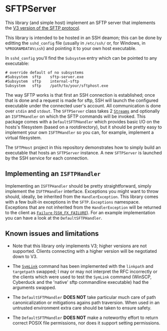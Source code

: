 # SFTPServer

This library (and simple host) implement an SFTP server that implements the [V3 version of the SFTP protocol](https://datatracker.ietf.org/doc/html/draft-ietf-secsh-filexfer-02).

This library is intended to be hosted in an SSH deamon; this can be done by editting the `sshd_config` file (usually in `/etc/ssh/` or, for Windows, in `%PROGRAMDATA%\ssh`) and pointing it to your own host executable.

In `sshd_config` you'll find the `Subsystem` entry which can be pointed to any executable:
```
# override default of no subsystems
#Subsystem	sftp	sftp-server.exe
#Subsystem	sftp	internal-sftp
Subsystem	sftp	/path/to/your/sftphost.exe
```

The way SFTP works is that first an SSH connection is established; once that is done and a request is made for sftp, SSH will launch the configured executable under the connected user's account. All communication is done over `stdin` and `stdout`. The `SFTPServer` class takes 2 [`Streams`](https://docs.microsoft.com/en-us/dotnet/api/system.io.stream) and optionally an `ISFTPHandler` on which the SFTP commands will be invoked. This package comes with a `DefaultSFTPHandler` which provides basic I/O on the hosts's filesystem (based on a rootdirectory), but it should be pretty easy to implement your own `ISFTPHandler` so you can, for example, implement a virtual filesystem.

The `SFTPHost` project in this repository demonstrates how to simply build an executable that hosts an `SFTPServer` instance. A new `SFTPServer` is launched by the SSH service for each connection.

## Implementing an `ISFTPHandler`

Implementing an `ISFTPHandler` should be pretty straightforward, simply implement the `ISFTPHandler` interface. Exceptions you might want to throw should, ideally, be inherited from the `HandlerException`. This library comes with a few built-in exceptions in the `SFTP.Exceptions` namespace. Exceptions that are not inherited from the `HandlerException` will be returned to the client as [`Failure` (`SSH_FX_FAILURE`)](https://datatracker.ietf.org/doc/html/draft-ietf-secsh-filexfer-02#page-20). For an example implementation you can have a look at the `DefaultSFTPHandler`.

## Known issues and limitations

* Note that this library only implements V3; higher versions are not supported. Clients connecting with a higher version will be negotiated down to V3.

* The [`SymLink`](https://datatracker.ietf.org/doc/html/draft-ietf-secsh-filexfer-02#section-6.10) command has been implemented with the `linkpath` and `targetpath` swapped; I may or may not interpret the RFC incorrectly or the clients which were used to test the `SymLink` command (WinSCP, Cyberduck and the 'native' sftp commandline executable) had the arguments swapped.

* The `DefaultSFTPHandler` **DOES NOT** take particular much care of path canonicalization or mitigations agains path traversion. When used in an untrusted environment extra care should be taken to ensure safety.

* The `DefaultSFTPHandler` **DOES NOT** make a noteworthy effort to return correct POSIX file permissions, nor does it support setting permissions.